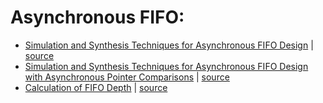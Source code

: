 # Asynchronous FIFO:

* [Simulation and Synthesis Techniques for Asynchronous FIFO Design](https://drive.google.com/file/d/1G_r3l12x-qZ6-SbFChd6vlLw5zb6uH_n/view?usp=sharing) | [source](http://www.sunburst-design.com/papers/CummingsSNUG2002SJ_FIFO1.pdf)
* [Simulation and Synthesis Techniques for Asynchronous FIFO Design with Asynchronous Pointer Comparisons](https://drive.google.com/file/d/1aRp46tWK9Fo6XpqvyH8X_IiaW43chSsu/view?usp=sharing) | [source](http://www.sunburst-design.com/papers/CummingsSNUG2002SJ_FIFO2.pdf)
* [Calculation of FIFO Depth](https://drive.google.com/file/d/1_AmCIrQuT5nkLJuTo2dl5h_Rz1NYLcXi/view?usp=sharing) | [source](https://hardwaregeeksblog.files.wordpress.com/2016/12/fifodepthcalculationmadeeasy2.pdf)
